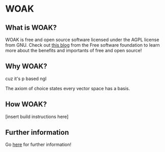 # WOAK

## What is WOAK?

WOAK is free and open source software licensed under the AGPL license from GNU.
Check out [this blog](https://www.fsf.org/about/what-is-free-software) from the
Free software foundation to learn more about the benefits and importants of free and open source!

## Why WOAK?

cuz it's p based ngl

The axiom of choice states every vector space has a basis.

## How WOAK?

[insert build instructions here]

## Further information

Go [here](https://github.com/pranav-jay26/WOAK) for further information!
